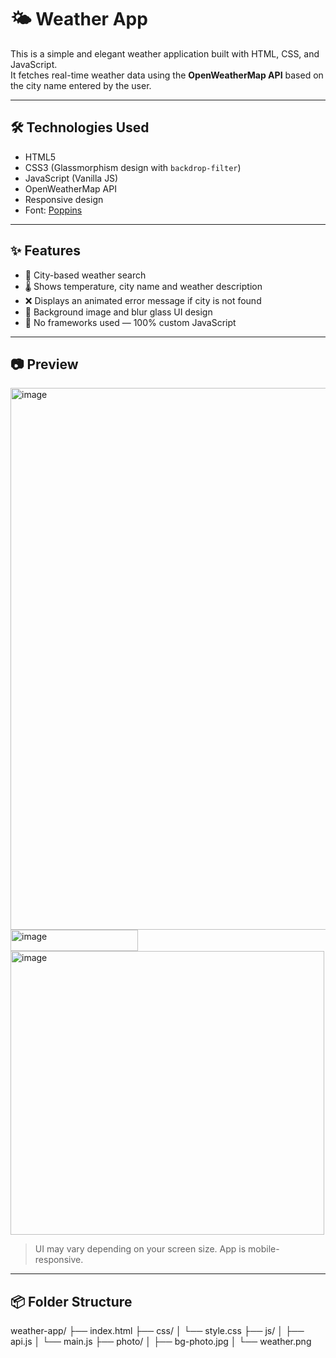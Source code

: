 # 🌤️ Weather App

This is a simple and elegant weather application built with HTML, CSS, and JavaScript.  
It fetches real-time weather data using the **OpenWeatherMap API** based on the city name entered by the user.

---

## 🛠️ Technologies Used

- HTML5
- CSS3 (Glassmorphism design with `backdrop-filter`)
- JavaScript (Vanilla JS)
- OpenWeatherMap API
- Responsive design
- Font: [Poppins](https://fonts.google.com/specimen/Poppins)

---

## ✨ Features

- 🔎 City-based weather search
- 🌡️ Shows temperature, city name and weather description
- ❌ Displays an animated error message if city is not found
- 🎨 Background image and blur glass UI design
- 💾 No frameworks used — 100% custom JavaScript

---

## 📷 Preview

<img width="1848" height="867" alt="image" src="https://github.com/user-attachments/assets/6017da66-a8d9-4660-8f2f-5d32c3817ac0" />
<img width="204" height="34" alt="image" src="https://github.com/user-attachments/assets/64cf2ec9-4749-48c0-b09c-bd57a85f32dc" />
<img width="502" height="454" alt="image" src="https://github.com/user-attachments/assets/7573ad31-1885-4ced-9d95-ee7c681ca1f9" />



> UI may vary depending on your screen size. App is mobile-responsive.

---
## 📦 Folder Structure

weather-app/
├── index.html
├── css/
│ └── style.css
├── js/
│ ├── api.js
│ └── main.js
├── photo/
│ ├── bg-photo.jpg
│ └── weather.png

